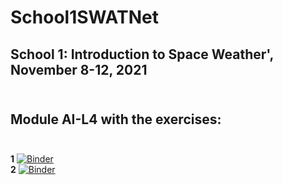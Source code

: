 # School1SWATNet <br />
## **School 1: Introduction to Space Weather**', November 8-12, 2021 <br /><br />
## **Module AI-L4** with the exercises:<br /><br />
**1** [![Binder](https://mybinder.org/badge_logo.svg)](https://mybinder.org/v2/gh/SWATNetSchools/School1_Nov2021/master?labpath=sunspots.ipynb) <br />
**2** [![Binder](https://mybinder.org/badge_logo.svg)](https://mybinder.org/v2/gh/SWATNetSchools/School1_Nov2021/master?labpath=facular-regions.ipynb)
